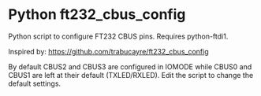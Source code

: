 # Python ft232_cbus_config

Python script to configure FT232 CBUS pins. Requires python-ftdi1.

Inspired by: https://github.com/trabucayre/ft232_cbus_config

By default CBUS2 and CBUS3 are configured in IOMODE while CBUS0 and CBUS1 are
left at their default (TXLED/RXLED). Edit the script to change the default
settings.
